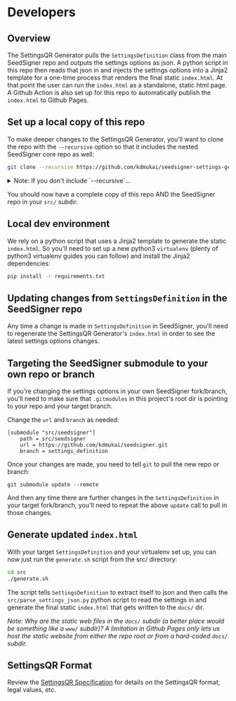 # Developers

## Overview
The SettingsQR Generator pulls the `SettingsDefinition` class from the main SeedSigner repo and outputs the settings options as json. A python script in this repo then reads that json in and injects the settings options into a Jinja2 template for a one-time process that renders the final static `index.html`. At that point the user can run the `index.html` as a standalone, static html page. A Github Action is also set up for this repo to automatically publish the `index.html` to Github Pages.


## Set up a local copy of this repo
To make deeper changes to the SettingsQR Generator, you'll want to clone the repo with the `--recursive` option so that it includes the nested SeedSigner core repo as well:
```bash
git clone --recursive https://github.com/kdmukai/seedsigner-settings-generator.git
```

<details>
    <summary>Note: If you don't include `--recursive`...</summary>
    You'll need to make two follow-up calls:

    ```bash
    git submodule init
    git submodule update --remote
    ```
</details>

You should now have a complete copy of this repo AND the SeedSigner repo in your `src/` subdir.


## Local dev environment
We rely on a python script that uses a Jinja2 template to generate the static `index.html`. So you'll need to set up a new python3 `virtualenv` (plenty of python3 virtualenv guides you can follow) and install the Jinja2 dependencies:
```bash
pip install -r requirements.txt
```


## Updating changes from `SettingsDefinition` in the SeedSigner repo
Any time a change is made in `SettingsDefinition` in SeedSigner, you'll need to regenerate the SettingsQR Generator's `index.html` in order to see the latest settings options changes.


## Targeting the SeedSigner submodule to your own repo or branch
If you're changing the settings options in your own SeedSigner fork/branch, you'll need to make sure that `.gitmodules` in this project's root dir is pointing to your repo and your target branch.

Change the `url` and `branch` as needed:
```
[submodule "src/seedsigner"]
	path = src/seedsigner
	url = https://github.com/kdmukai/seedsigner.git
	branch = settings_definition
```

Once your changes are made, you need to tell `git` to pull the new repo or branch:
```
git submodule update --remote
```

And then any time there are further changes in the `SettingsDefinition` in your target fork/branch, you'll need to repeat the above `update` call to pull in those changes.


## Generate updated `index.html`
With your target `SettingsDefinition` and your virtualenv set up, you can now just run the `generate.sh` script from the src/ directory:
```bash
cd src
./generate.sh
```

The script tells `SettingsDefinition` to extract itself to json and then calls the `src/parse_settings_json.py` python script to read the settings in and generate the final static `index.html` that gets written to the `docs/` dir.

*Note: Why are the static web files in the `docs/` subdir (a better place would be something like a `www/` subdir)? A limitation in Github Pages only lets us host the static website from either the repo root or from a hard-coded `docs/` subdir.*


## SettingsQR Format
Review the [SettingsQR Specification](settingsqr_specification.md) for details on the SettingsQR format, legal values, etc.

